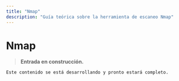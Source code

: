 ```yaml
---
title: "Nmap"
description: "Guía teórica sobre la herramienta de escaneo Nmap"
---
```


# Nmap

> **Entrada en construcción.**  
```bash
Este contenido se está desarrollando y pronto estará completo.
```